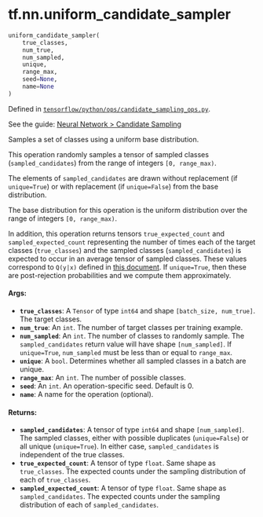 <div itemscope itemtype="http://developers.google.com/ReferenceObject">
<meta itemprop="name" content="tf.nn.uniform_candidate_sampler" />
</div>

# tf.nn.uniform_candidate_sampler

``` python
uniform_candidate_sampler(
    true_classes,
    num_true,
    num_sampled,
    unique,
    range_max,
    seed=None,
    name=None
)
```



Defined in [`tensorflow/python/ops/candidate_sampling_ops.py`](https://www.tensorflow.org/code/tensorflow/python/ops/candidate_sampling_ops.py).

See the guide: [Neural Network > Candidate Sampling](../../../../api_guides/python/nn.md#Candidate_Sampling)

Samples a set of classes using a uniform base distribution.

This operation randomly samples a tensor of sampled classes
(`sampled_candidates`) from the range of integers `[0, range_max)`.

The elements of `sampled_candidates` are drawn without replacement
(if `unique=True`) or with replacement (if `unique=False`) from
the base distribution.

The base distribution for this operation is the uniform distribution
over the range of integers `[0, range_max)`.

In addition, this operation returns tensors `true_expected_count`
and `sampled_expected_count` representing the number of times each
of the target classes (`true_classes`) and the sampled
classes (`sampled_candidates`) is expected to occur in an average
tensor of sampled classes.  These values correspond to `Q(y|x)`
defined in [this
document](http://www.tensorflow.org/extras/candidate_sampling.pdf).
If `unique=True`, then these are post-rejection probabilities and we
compute them approximately.

#### Args:

* <b>`true_classes`</b>: A `Tensor` of type `int64` and shape `[batch_size,
    num_true]`. The target classes.
* <b>`num_true`</b>: An `int`.  The number of target classes per training example.
* <b>`num_sampled`</b>: An `int`.  The number of classes to randomly sample. The
    `sampled_candidates` return value will have shape `[num_sampled]`. If
    `unique=True`, `num_sampled` must be less than or equal to `range_max`.
* <b>`unique`</b>: A `bool`. Determines whether all sampled classes in a batch are
    unique.
* <b>`range_max`</b>: An `int`. The number of possible classes.
* <b>`seed`</b>: An `int`. An operation-specific seed. Default is 0.
* <b>`name`</b>: A name for the operation (optional).


#### Returns:

* <b>`sampled_candidates`</b>: A tensor of type `int64` and shape `[num_sampled]`.  The
    sampled classes, either with possible duplicates (`unique=False`) or all
    unique (`unique=True`). In either case, `sampled_candidates` is
    independent of the true classes.
* <b>`true_expected_count`</b>: A tensor of type `float`.  Same shape as
    `true_classes`. The expected counts under the sampling distribution
    of each of `true_classes`.
* <b>`sampled_expected_count`</b>: A tensor of type `float`. Same shape as
    `sampled_candidates`. The expected counts under the sampling distribution
    of each of `sampled_candidates`.